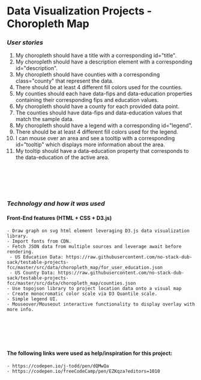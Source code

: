 # Data Visualization Projects - Choropleth Map

### _User stories_

1. My choropleth should have a title with a corresponding id="title".
2. My choropleth should have a description element with a corresponding id="description".
3. My choropleth should have counties with a corresponding class="county" that represent the data.
4. There should be at least 4 different fill colors used for the counties.
5. My counties should each have data-fips and data-education properties containing their corresponding fips and education values.
6. My choropleth should have a county for each provided data point.
7. The counties should have data-fips and data-education values that match the sample data.
8. My choropleth should have a legend with a corresponding id="legend".
9. There should be at least 4 different fill colors used for the legend.
10. I can mouse over an area and see a tooltip with a corresponding id="tooltip" which displays more information about the area.
11. My tooltip should have a data-education property that corresponds to the data-education of the active area.

  <br>
  <br>
  <br>
  <br>

### _Technology and how it was used_

#### Front-End features (HTML + CSS + D3.js)
    - Draw graph on svg html element leveraging D3.js data visualization library.
    - Import fonts from CDN.
    - Fetch JSON data from multiple sources and leverage await before rendering.
     - US Education Data: https://raw.githubusercontent.com/no-stack-dub-sack/testable-projects-fcc/master/src/data/choropleth_map/for_user_education.json
     - US County Data: https://raw.githubusercontent.com/no-stack-dub-sack/testable-projects-fcc/master/src/data/choropleth_map/counties.json
    - Use topojson library to project location data onto a visual map
    - Create monocromatic color scale via D3 Quantile scale.
    - Simple legend UI.
    - Mouseover/Mouseout interactive functionality to display overlay with more info.
    
  <br>
  <br>
  <br>
  <br>

#### The following links were used as help/inspiration for this project:
    - https://codepen.io/j-todd/pen/dQMwQa
    - https://codepen.io/freeCodeCamp/pen/EZKqza?editors=1010
